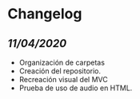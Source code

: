 Changelog
=========

*11/04/2020*
------------

- Organización de carpetas
- Creación del repositorio.
- Recreación visual del MVC
- Prueba de uso de audio en HTML.